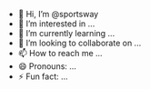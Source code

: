 - 👋 Hi, I’m @sportsway
- 👀 I’m interested in ...
- 🌱 I’m currently learning ...
- 💞️ I’m looking to collaborate on ...
- 📫 How to reach me ...
- 😄 Pronouns: ...
- ⚡ Fun fact: ...

<!---
sportsway/sportsway is a ✨ special ✨ repository because its `README.md` (this file) appears on your GitHub profile.
You can click the Preview link to take a look at your changes.
--->
